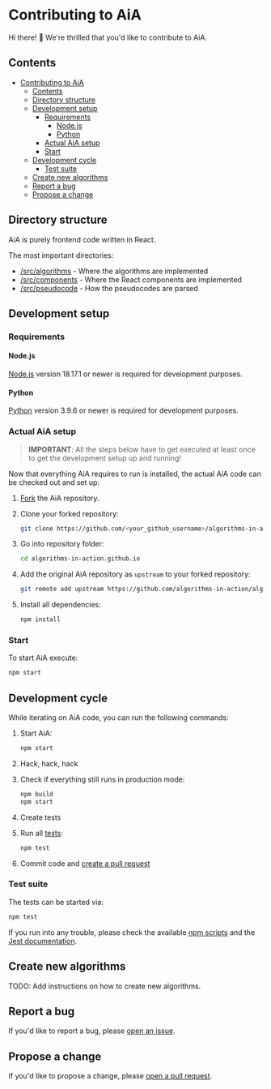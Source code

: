 # Contributing to AiA

Hi there! 👋 We're thrilled that you'd like to contribute to AiA.

## Contents

- [Contributing to AiA](#contributing-to-aia)
  - [Contents](#contents)
  - [Directory structure](#directory-structure)
  - [Development setup](#development-setup)
    - [Requirements](#requirements)
      - [Node.js](#nodejs)
      - [Python](#python)
    - [Actual AiA setup](#actual-aia-setup)
    - [Start](#start)
  - [Development cycle](#development-cycle)
    - [Test suite](#test-suite)
  - [Create new algorithms](#create-new-algorithms)
  - [Report a bug](#report-a-bug)
  - [Propose a change](#propose-a-change)

## Directory structure

AiA is purely frontend code written in React.

The most important directories:

- [/src/algorithms](/src/algorithms) - Where the algorithms are implemented
- [/src/components](/src/components) - Where the React components are implemented
- [/src/pseudocode](/src/pseudocode) - How the pseudocodes are parsed

## Development setup

### Requirements

#### Node.js

[Node.js](https://nodejs.org/en/) version 18.17.1 or newer is required for development purposes.

#### Python

[Python](https://www.python.org/) version 3.9.6 or newer is required for development purposes.

### Actual AiA setup

> **IMPORTANT**: All the steps below have to get executed at least once to get the development setup up and running!

Now that everything AiA requires to run is installed, the actual AiA code can be
checked out and set up:

1. [Fork](https://guides.github.com/activities/forking/#fork) the AiA repository.

2. Clone your forked repository:

   ```bash
   git clone https://github.com/<your_github_username>/algorithms-in-action.github.io.git
   ```

3. Go into repository folder:

   ```bash
   cd algorithms-in-action.github.io
   ```

4. Add the original AiA repository as `upstream` to your forked repository:

   ```bash
   git remote add upstream https://github.com/algorithms-in-action/algorithms-in-action.github.io.git
   ```

5. Install all dependencies:

   ```bash
   npm install
   ```

### Start

To start AiA execute:

```bash
npm start
```

## Development cycle

While iterating on AiA code, you can run the following commands:

1. Start AiA:

   ```bash
   npm start
   ```

2. Hack, hack, hack
3. Check if everything still runs in production mode:

   ```bash
   npm build
   npm start
   ```

4. Create tests
5. Run all [tests](#test-suite):

   ```bash
   npm test
   ```

6. Commit code and [create a pull request](https://docs.github.com/en/github/collaborating-with-pull-requests/proposing-changes-to-your-work-with-pull-requests/creating-a-pull-request-from-a-fork)

### Test suite

The tests can be started via:

```bash
npm test
```

If you run into any trouble, please check the available [npm scripts](package.json) and the [Jest documentation](https://jestjs.io/docs/getting-started).

## Create new algorithms

TODO: Add instructions on how to create new algorithms.

## Report a bug

If you'd like to report a bug, please [open an issue](https://github.com/algorithms-in-action/algorithms-in-action.github.io/issues).

## Propose a change

If you'd like to propose a change, please [open a pull request](https://github.com/algorithms-in-action/algorithms-in-action.github.io/pulls).
